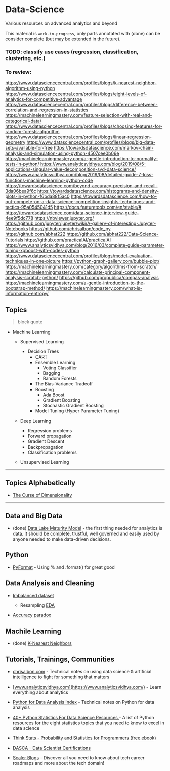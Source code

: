 # Data-Science
Various resources on advanced analytics and beyond

This material is `work-in-progress`, only parts annotated with (done) can be consider complete (but may be extended in the future).

### TODO: classify use cases (regression, classification, clustering, etc.)

### To review:
https://www.datasciencecentral.com/profiles/blogs/k-nearest-neighbor-algorithm-using-python
https://www.datasciencecentral.com/profiles/blogs/eight-levels-of-analytics-for-competitive-advantage
https://www.datasciencecentral.com/profiles/blogs/difference-between-correlation-and-regression-in-statistics
https://machinelearningmastery.com/feature-selection-with-real-and-categorical-data/
https://www.datasciencecentral.com/profiles/blogs/choosing-features-for-random-forests-algorithm
https://www.datasciencecentral.com/profiles/blogs/linear-regression-geometry
https://www.datasciencecentral.com/profiles/blogs/big-data-sets-available-for-free
https://towardsdatascience.com/markov-chain-analysis-and-simulation-using-python-4507cee0b06e
https://machinelearningmastery.com/a-gentle-introduction-to-normality-tests-in-python/
https://www.analyticsvidhya.com/blog/2019/08/5-applications-singular-value-decomposition-svd-data-science/
https://www.analyticsvidhya.com/blog/2019/08/detailed-guide-7-loss-functions-machine-learning-python-code
https://towardsdatascience.com/beyond-accuracy-precision-and-recall-3da06bea9f6c
https://towardsdatascience.com/histograms-and-density-plots-in-python-f6bda88f5ac0
https://towardsdatascience.com/how-to-out-compete-on-a-data-science-competition-insights-techniques-and-tactics-95a0545041d5
https://docs.featuretools.com/en/stable/#
https://towardsdatascience.com/data-science-interview-guide-4ee9f5dc778
https://nbviewer.jupyter.org/
https://github.com/jupyter/jupyter/wiki/A-gallery-of-interesting-Jupyter-Notebooks
https://github.com/chrisalbon/code_py
https://github.com/abhat222
https://github.com/abhat222/Data-Science-Tutorials
https://github.com/practicalAI/practicalAI
https://www.analyticsvidhya.com/blog/2016/03/complete-guide-parameter-tuning-xgboost-with-codes-python
https://www.datasciencecentral.com/profiles/blogs/model-evaluation-techniques-in-one-picture
https://python-graph-gallery.com/bubble-plot/
https://machinelearningmastery.com/category/algorithms-from-scratch/
https://machinelearningmastery.com/calculate-principal-component-analysis-scratch-python/
https://github.com/propublica/compas-analysis
https://machinelearningmastery.com/a-gentle-introduction-to-the-bootstrap-method/
https://machinelearningmastery.com/what-is-information-entropy/


## Topics

> block quote

- Machine Learning
	- Supervised Learning
		- Decision Trees
			- CART
			- Ensemble Learning
				- Voting Classifier
				- Bagging
				- Random Forests
			- The Bias-Variance Tradeoff
			- Boosting
				- Ada Boost
				- Gradient Boosting
				- Stochastic Gradient Boosting
			- Model Tuning (Hyper Parameter Tuning)
	- Deep Learning
		- Regression problems
		- Forward propagation
		- Gradient Descent
		- Backpropagation
		- Classification problems

	- Unsupervised Learning

---
## Topics Alphabetically

- [The Curse of Dimensionality]()


--- 

## Data and Big Data

- (done) [Data Lake Maturity Model](Data_Lake.ipynb) - the first thing needed for analytics is data. It should be complete, trustful, well governed and easily used by anyone needed to make data-driven decisions.



## Python
 
- [PyFormat](https://pyformat.info/) - Using % and .format() for great good

## Data Analysis and Cleaning

- [Imbalanced dataset](EDA_Template.ipynb)

    - Resampling [EDA](EDA_Template.ipynb)
    
- [Accuracy paradox](https://en.wikipedia.org/wiki/Accuracy_paradox)

## Machile Learning

- (done) [K-Nearest Neighbors](400_K_Nearest_Neighbors.ipynb)
    
## Tutorials, Trainings, Communities 

- [chrisalbon.com](https://chrisalbon.com/) - Technical notes on using data science & artificial intelligence to fight for something that matters
- [www.analyticsvidhya.com](https://www.analyticsvidhya.com/) - Learn everything about analytics
- [Python for Data Analysis Index](http://hamelg.blogspot.com/2015/12/python-for-data-analysis-index.html?view=magazine) - Technical notes on Python for data analysis

- [40+ Python Statistics For Data Science Resources
](https://www.datacamp.com/community/tutorials/python-statistics-data-science) - A list of Python resources for the eight statistics topics that you need to know to excel in data science
- [Think Stats - Probability and Statistics for Programmers (free ebook)](http://greenteapress.com/thinkstats/)

- [DASCA - Data Scientist Certifications](https://www.dasca.org/data-science-certifications/big-data-scientist)

- [Scaler Blogs](https://www.scaler.com/blog/category/data-science-business-analytics/) - Discover all you need to know about tech career roadmaps and more about the tech domain!
